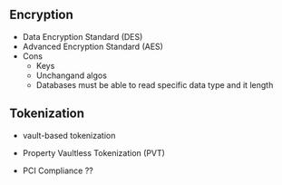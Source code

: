 ## Encryption

* Data Encryption Standard (DES)
* Advanced Encryption Standard (AES)
* Cons
    * Keys
    * Unchangand algos
    * Databases must be able to read specific data type and it length

## Tokenization

* vault-based tokenization
* Property Vaultless Tokenization (PVT)

* PCI Compliance ??